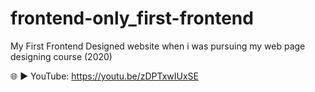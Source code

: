 # frontend-only_first-frontend
My First Frontend Designed website when i was pursuing my web page designing course (2020)

🌐 
▶️ YouTube: https://youtu.be/zDPTxwIUxSE